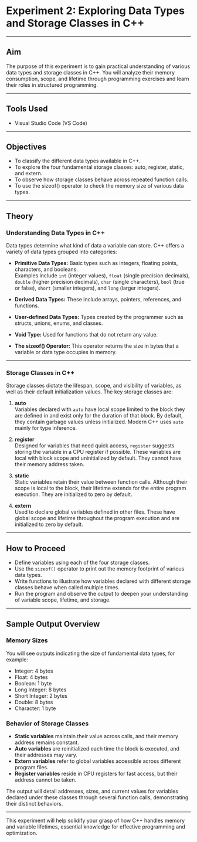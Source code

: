 
# Experiment 2: Exploring Data Types and Storage Classes in C++

---

## Aim

The purpose of this experiment is to gain practical understanding of various data types and storage classes in C++. You will analyze their memory consumption, scope, and lifetime through programming exercises and learn their roles in structured programming.

---

## Tools Used

- Visual Studio Code (VS Code)

---

## Objectives

- To classify the different data types available in C++.
- To explore the four fundamental storage classes: auto, register, static, and extern.
- To observe how storage classes behave across repeated function calls.
- To use the sizeof() operator to check the memory size of various data types.

---

## Theory

### Understanding Data Types in C++

Data types determine what kind of data a variable can store. C++ offers a variety of data types grouped into categories:

- **Primitive Data Types:** Basic types such as integers, floating points, characters, and booleans.  
  Examples include `int` (integer values), `float` (single precision decimals), `double` (higher precision decimals), `char` (single characters), `bool` (true or false), `short` (smaller integers), and `long` (larger integers).

- **Derived Data Types:** These include arrays, pointers, references, and functions.

- **User-defined Data Types:** Types created by the programmer such as structs, unions, enums, and classes.

- **Void Type:** Used for functions that do not return any value.

- **The sizeof() Operator:** This operator returns the size in bytes that a variable or data type occupies in memory.

---

### Storage Classes in C++

Storage classes dictate the lifespan, scope, and visibility of variables, as well as their default initialization values. The key storage classes are:

1. **auto**  
   Variables declared with `auto` have local scope limited to the block they are defined in and exist only for the duration of that block. By default, they contain garbage values unless initialized. Modern C++ uses `auto` mainly for type inference.

2. **register**  
   Designed for variables that need quick access, `register` suggests storing the variable in a CPU register if possible. These variables are local with block scope and uninitialized by default. They cannot have their memory address taken.

3. **static**  
   Static variables retain their value between function calls. Although their scope is local to the block, their lifetime extends for the entire program execution. They are initialized to zero by default.

4. **extern**  
   Used to declare global variables defined in other files. These have global scope and lifetime throughout the program execution and are initialized to zero by default.

---

## How to Proceed

- Define variables using each of the four storage classes.
- Use the `sizeof()` operator to print out the memory footprint of various data types.
- Write functions to illustrate how variables declared with different storage classes behave when called multiple times.
- Run the program and observe the output to deepen your understanding of variable scope, lifetime, and storage.

---

## Sample Output Overview

### Memory Sizes

You will see outputs indicating the size of fundamental data types, for example:  
- Integer: 4 bytes  
- Float: 4 bytes  
- Boolean: 1 byte  
- Long Integer: 8 bytes  
- Short Integer: 2 bytes  
- Double: 8 bytes  
- Character: 1 byte  

### Behavior of Storage Classes

- **Static variables** maintain their value across calls, and their memory address remains constant.  
- **Auto variables** are reinitialized each time the block is executed, and their addresses may vary.  
- **Extern variables** refer to global variables accessible across different program files.  
- **Register variables** reside in CPU registers for fast access, but their address cannot be taken.

The output will detail addresses, sizes, and current values for variables declared under these classes through several function calls, demonstrating their distinct behaviors.

---

This experiment will help solidify your grasp of how C++ handles memory and variable lifetimes, essential knowledge for effective programming and optimization.


